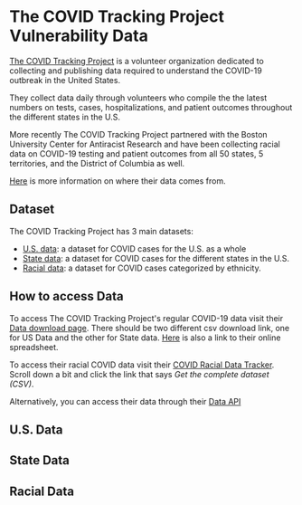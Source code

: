 # The COVID Tracking Project Vulnerability Data

[The COVID Tracking Project](https://covidtracking.com/) is a volunteer organization dedicated to collecting and publishing data required to understand the COVID-19 outbreak in the United States. 

They collect data daily through volunteers who compile the the latest numbers on tests, cases, hospitalizations, and patient outcomes throughout the different states in the U.S. 

More recently The COVID Tracking Project partnered with the Boston University Center for Antiracist Research and have been collecting racial data on COVID-19 testing and patient outcomes from all 50 states, 5 territories, and the District of Columbia as well. 


[Here](https://covidtracking.com/about-data/sources) is more information on where their data comes from. 


## Dataset 

The COVID Tracking Project has 3 main datasets:

- [U.S. data](#us-data): a dataset for COVID cases for the U.S. as a whole
- [State data](#state-data): a dataset for COVID cases for the different states in the U.S. 
- [Racial data](#racial-data): a dataset for COVID cases categorized by ethnicity. 


## How to access Data
To access The COVID Tracking Project's regular COVID-19 data visit their [Data download page](https://covidtracking.com/data/download). There should be two different csv download link, one for US Data and the other for State data. [Here](https://docs.google.com/spreadsheets/u/2/d/e/2PACX-1vRwAqp96T9sYYq2-i7Tj0pvTf6XVHjDSMIKBdZHXiCGGdNC0ypEU9NbngS8mxea55JuCFuua1MUeOj5/pubhtml#) is also a link to their online spreadsheet. 

To access their racial COVID data visit their [COVID Racial Data Tracker](https://covidtracking.com/race). Scroll down a bit and click the link that says *Get the complete dataset (CSV)*. 

Alternatively, you can access their data through their [Data API](https://covidtracking.com/data/api)


## U.S. Data


## State Data


## Racial Data
